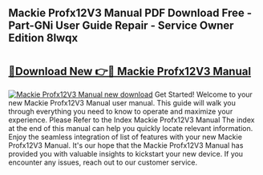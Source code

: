 ## Mackie Profx12V3 Manual PDF Download Free - Part-GNi User Guide Repair - Service Owner Edition 8lwqx

# <h2><a href="http://bc38870.oget.top/?id=Mackie+Profx12V3+Manual">🔗Download New 👉🔴 Mackie Profx12V3 Manual</a></h2>

[![Mackie Profx12V3 Manual new download](https://i.imgur.com/5g1atiW.png)](http://bc38870.oget.top/?id=Mackie+Profx12V3+Manual)
Get Started! Welcome to your new Mackie Profx12V3 Manual user manual. This guide will walk you through everything you need to know to operate and maximize your experience. Please Refer to the Index Mackie Profx12V3 Manual The index at the end of this manual can help you quickly locate relevant information. Enjoy the seamless integration of list of features with your new Mackie Profx12V3 Manual. It's our hope that the Mackie Profx12V3 Manual has provided you with valuable insights to kickstart your new device. If you encounter any issues, reach out to our customer service.
